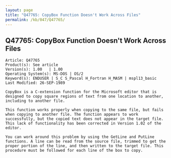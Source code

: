 ```yaml
---
layout: page
title: "Q47765: CopyBox Function Doesn't Work Across Files"
permalink: /kb/047/Q47765/
---
```


## Q47765: CopyBox Function Doesn't Work Across Files

	Article: Q47765
	Product(s): See article
	Version(s): 1.00   | 1.00
	Operating System(s): MS-DOS | OS/2
	Keyword(s): ENDUSER | S_C S_Pascal H_Fortran H_MASM | mspl13_basic
	Last Modified: 26-SEP-1989
	
	CopyBox is a C-extension function for the Microsoft editor that is
	designed to copy square regions of text from one location to another,
	including to another file.
	
	This function works properly when copying to the same file, but fails
	when copying to another file. The function appears to work
	successfully, but the copied text does not appear in the target file.
	This lack of functionality has been corrected in Version 1.02 of the
	editor.
	
	You can work around this problem by using the GetLine and PutLine
	functions. A line can be read from the source file, trimmed to get the
	proper portion of the line, and then written to the target file. This
	procedure must be followed for each line of the box to copy.
